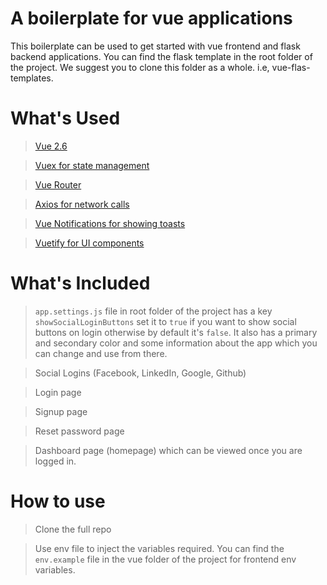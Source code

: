 # A boilerplate for vue applications

This boilerplate can be used to get started with vue frontend and flask backend applications. You can find the flask template in the root folder of the project.
We suggest you to clone this folder as a whole. i.e, vue-flas-templates.

# What's Used
> [Vue 2.6](https://vuejs.org/)

> [Vuex for state management](https://vuex.vuejs.org/)

> [Vue Router](https://router.vuejs.org/)

> [Axios for network calls](https://axios-http.com/docs/intro)

> [Vue Notifications for showing toasts](https://www.npmjs.com/package/vue-notification)

> [Vuetify for UI components](https://vuetifyjs.com/en/)

# What's Included
> `app.settings.js` file in root folder of the project has a key `showSocialLoginButtons` set it to `true` if you want to show social buttons on login otherwise by default it's `false`. It also has a primary and secondary color and some information about the app which you can change and use from there.

> Social Logins (Facebook, LinkedIn, Google, Github)

> Login page

> Signup page

> Reset password page

> Dashboard page (homepage) which can be viewed once you are logged in.

# How to use

> Clone the full repo

> Use env file to inject the variables required. You can find the `env.example` file in the vue folder of the project for frontend env variables.
